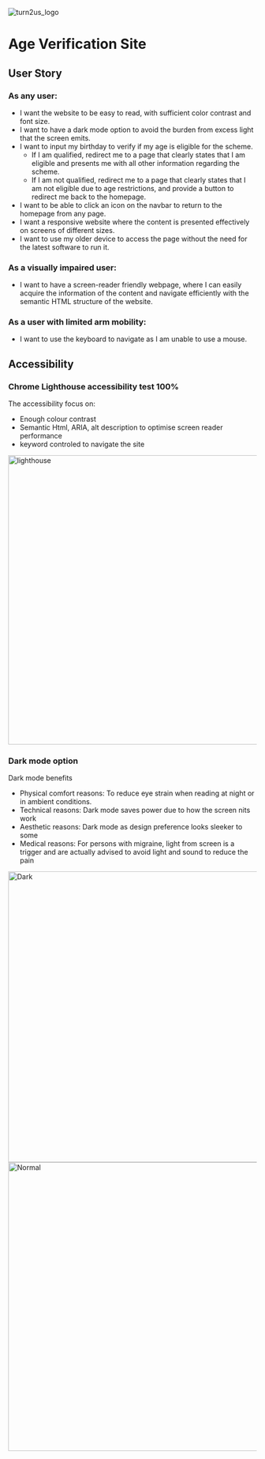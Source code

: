 
![turn2us_logo](https://github.com/Luciensday/age-verification-site/assets/128807685/f3edab1d-ee46-4cd8-9bee-cd14f0722aef)

# Age Verification Site

## User Story
### As any user:
- I want the website to be easy to read, with sufficient color contrast and font size.
- I want to have a dark mode option to avoid the burden from excess light that the screen emits.
- I want to input my birthday to verify if my age is eligible for the scheme.
  - If I am qualified, redirect me to a page that clearly states that I am eligible and presents me with all other information regarding the scheme.
  - If I am not qualified, redirect me to a page that clearly states that I am not eligible due to age restrictions, and provide a button to redirect me back to the homepage.
- I want to be able to click an icon on the navbar to return to the homepage from any page.
- I want a responsive website where the content is presented effectively on screens of different sizes.
- I want to use my older device to access the page without the need for the latest software to run it.


### As a visually impaired user:
- I want to have a screen-reader friendly webpage, where I can easily acquire the information of the content and navigate efficiently with the semantic HTML structure of the website.


### As a user with limited arm mobility:
- I want to use the keyboard to navigate as I am unable to use a mouse.

## Accessibility 
### Chrome Lighthouse accessibility test 100%
The accessibility focus on:
- Enough colour contrast
- Semantic Html, ARIA, alt description to optimise screen reader performance
- keyword controled to navigate the site

<img width="586" alt="lighthouse" src="https://github.com/Luciensday/age-verification-site/assets/128807685/a4d849c2-bf75-4a03-ad56-3d412b8083bb">

### Dark mode option
Dark mode benefits
- Physical comfort reasons: To reduce eye strain when reading at night or in ambient conditions.
- Technical reasons: Dark mode saves power due to how the screen nits work
- Aesthetic reasons: Dark mode as design preference looks sleeker to some
- Medical reasons: For persons with migraine, light from screen is a trigger and are actually advised to avoid light and sound to reduce the pain
<img width="589" alt="Dark" src="https://github.com/Luciensday/age-verification-site/assets/128807685/d3e36d1b-9b7b-4255-bf32-6480b5843fa7">
<img width="585" alt="Normal" src="https://github.com/Luciensday/age-verification-site/assets/128807685/dfed92e1-8400-4d12-90e4-5af8d43e61fa">


